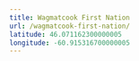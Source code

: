 ```yaml
---
title: Wagmatcook First Nation
url: /wagmatcook-first-nation/
latitude: 46.071162300000005
longitude: -60.915316700000005
---
```

